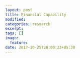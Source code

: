 ```yaml
---
layout: post
title: Financial Capability
modified:
categories: research
excerpt:
tags: []
image:
  feature:
date: 2017-10-25T20:00:23+05:30
---
```


